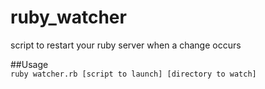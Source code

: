 # ruby_watcher
script to restart your ruby server when a change occurs

##Usage  
`ruby watcher.rb [script to launch] [directory to watch]`
